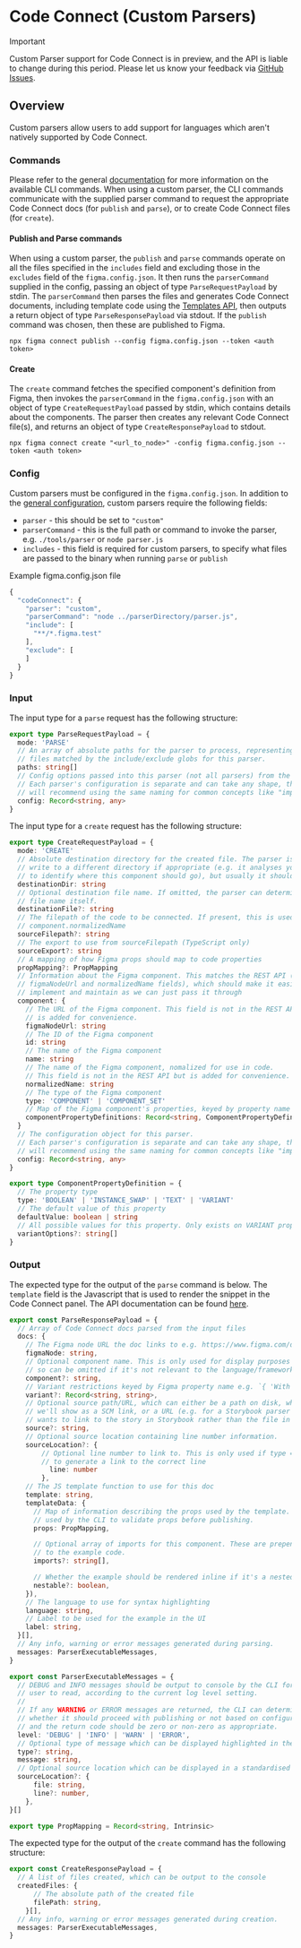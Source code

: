 # Code Connect (Custom Parsers)

> [!IMPORTANT]
> Custom Parser support for Code Connect is in preview, and the API is liable to change during this period. Please let us know your feedback via [GitHub Issues](https://github.com/figma/code-connect/issues/new/choose).

## Overview

Custom parsers allow users to add support for languages which aren't natively supported by Code Connect.

### Commands

Please refer to the general [documentation](https://github.com/figma/code-connect/tree/main/docs) for more information on the available CLI commands. When using a custom parser, the CLI commands communicate with the supplied parser command to request the appropriate Code Connect docs (for `publish` and `parse`), or to create Code Connect files (for `create`).

#### Publish and Parse commands

When using a custom parser, the `publish` and `parse` commands operate on all the files specified in the `includes` field and excluding those in the `excludes` field of the `figma.config.json`. It then runs the `parserCommand` supplied in the config, passing an object of type `ParseRequestPayload` by stdin. The `parserCommand` then parses the files and generates Code Connect documents, including template code using the [Templates API](https://github.com/figma/code-connect/tree/main/docs/templates_api.md), then outputs a return object of type `ParseResponsePayload` via stdout. If the `publish` command was chosen, then these are published to Figma.

```
npx figma connect publish --config figma.config.json --token <auth token>
```

#### Create

The `create` command fetches the specified component's definition from Figma, then invokes the `parserCommand` in the `figma.config.json` with an object of type `CreateRequestPayload` passed by stdin, which contains details about the components. The parser then creates any relevant Code Connect file(s), and returns an object of type `CreateResponsePayload` to stdout.


```
npx figma connect create "<url_to_node>" -config figma.config.json --token <auth token>
```

### Config
Custom parsers must be configured in the `figma.config.json`. In addition to the [general configuration](https://github.com/figma/code-connect/blob/main/README.md#general-configuration), custom parsers require the following fields:
- `parser` - this should be set to `"custom"`
- `parserCommand` - this is the full path or command to invoke the parser, e.g. `./tools/parser` or `node parser.js`
- `includes` - this field is required for custom parsers, to specify what files are passed to the binary when running `parse` or `publish`

Example figma.config.json file

```typescript
{
  "codeConnect": {
    "parser": "custom",
    "parserCommand": "node ../parserDirectory/parser.js",
    "include": [
      "**/*.figma.test"
    ],
    "exclude": [
    ]
  }
}

```

### Input
The input type for a `parse` request has the following structure:

```typescript
export type ParseRequestPayload = {
  mode: 'PARSE'
  // An array of absolute paths for the parser to process, representing all
  // files matched by the include/exclude globs for this parser.
  paths: string[]
  // Config options passed into this parser (not all parsers) from the config.
  // Each parser's configuration is separate and can take any shape, though we
  // will recommend using the same naming for common concepts like "importPaths".
  config: Record<string, any>
}
```

The input type for a `create` request has the following structure:

```typescript
export type CreateRequestPayload = {
  mode: 'CREATE'
  // Absolute destination directory for the created file. The parser is free to
  // write to a different directory if appropriate (e.g. it analyses your codebase
  // to identify where this component should go), but usually it should respect this.
  destinationDir: string
  // Optional destination file name. If omitted, the parser can determine the
  // file name itself.
  destinationFile?: string
  // The filepath of the code to be connected. If present, this is used instead of
  // component.normalizedName
  sourceFilepath?: string
  // The export to use from sourceFilepath (TypeScript only)
  sourceExport?: string
  // A mapping of how Figma props should map to code properties
  propMapping?: PropMapping
  // Information about the Figma component. This matches the REST API (except the
  // figmaNodeUrl and normalizedName fields), which should make it easier to
  // implement and maintain as we can just pass it through
  component: {
    // The URL of the Figma component. This field is not in the REST API but
    // is added for convenience.
    figmaNodeUrl: string
    // The ID of the Figma component
    id: string
    // The name of the Figma component
    name: string
    // The name of the Figma component, nomalized for use in code.
    // This field is not in the REST API but is added for convenience.
    normalizedName: string
    // The type of the Figma component
    type: 'COMPONENT' | 'COMPONENT_SET'
    // Map of the Figma component's properties, keyed by property name
    componentPropertyDefinitions: Record<string, ComponentPropertyDefinition>
  }
  // The configuration object for this parser.
  // Each parser's configuration is separate and can take any shape, though we
  // will recommend using the same naming for common concepts like "importPaths".
  config: Record<string, any>
}

export type ComponentPropertyDefinition = {
  // The property type
  type: 'BOOLEAN' | 'INSTANCE_SWAP' | 'TEXT' | 'VARIANT'
  // The default value of this property
  defaultValue: boolean | string
  // All possible values for this property. Only exists on VARIANT properties
  variantOptions?: string[]
}
```

### Output
The expected type for the output of the `parse` command is below. The `template` field is the Javascript that is used to render the snippet in the Code Connect panel. The API documentation can be found [here](https://github.com/figma/code-connect/tree/main/docs/templates_api.md).

```typescript
export const ParseResponsePayload = {
  // Array of Code Connect docs parsed from the input files
  docs: {
    // The Figma node URL the doc links to e.g. https://www.figma.com/design/123/MyFile?node-id=1-1
    figmaNode: string,
    // Optional component name. This is only used for display purposes
    // so can be omitted if it's not relevant to the language/framework
    component?: string,
    // Variant restrictions keyed by Figma property name e.g. `{ 'With icon': true }`
    variant?: Record<string, string>,
    // Optional source path/URL, which can either be a path on disk, which
    // we'll show as a SCM link, or a URL (e.g. for a Storybook parser which
    // wants to link to the story in Storybook rather than the file in Github)
    source?: string,
    // Optional source location containing line number information.
    sourceLocation?: {
        // Optional line number to link to. This is only used if type === 'PATH',
        // to generate a link to the correct line
          line: number
        },
    // The JS template function to use for this doc
    template: string,
    templateData: {
      // Map of information describing the props used by the template. This is
      // used by the CLI to validate props before publishing.
      props: PropMapping,

      // Optional array of imports for this component. These are prepended
      // to the example code.
      imports?: string[],

      // Whether the example should be rendered inline if it's a nested instance
      nestable?: boolean,
    }),
    // The language to use for syntax highlighting
    language: string,
    // Label to be used for the example in the UI
    label: string,
  }[],
  // Any info, warning or error messages generated during parsing.
  messages: ParserExecutableMessages,
}

export const ParserExecutableMessages = {
  // DEBUG and INFO messages should be output to console by the CLI for the
  // user to read, according to the current log level setting.
  //
  // If any WARNING or ERROR messages are returned, the CLI can determine
  // whether it should proceed with publishing or not based on configuration
  // and the return code should be zero or non-zero as appropriate.
  level: 'DEBUG' | 'INFO' | 'WARN' | 'ERROR',
  // Optional type of message which can be displayed highlighted in the output
  type?: string,
  message: string,
  // Optional source location which can be displayed in a standardised form
  sourceLocation?: {
      file: string,
      line?: number,
    },
}[]

export type PropMapping = Record<string, Intrinsic>
```

The expected type for the output of the `create` command has the following structure:

```typescript
export const CreateResponsePayload = {
  // A list of files created, which can be output to the console
  createdFiles: {
      // The absolute path of the created file
      filePath: string,
    }[],
  // Any info, warning or error messages generated during creation.
  messages: ParserExecutableMessages,
}
```
